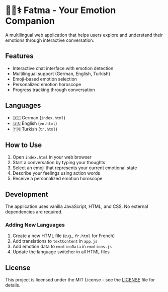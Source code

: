 # 👩🏽⚕️ Fatma - Your Emotion Companion

A multilingual web application that helps users explore and understand their emotions through interactive conversation.

## Features

- Interactive chat interface with emotion detection
- Multilingual support (German, English, Turkish)
- Emoji-based emotion selection
- Personalized emotion horoscope
- Progress tracking through conversation

## Languages

- 🇩🇪 German (`index.html`)
- 🇺🇸 English (`en.html`)
- 🇹🇷 Turkish (`tr.html`)


## How to Use

1. Open `index.html` in your web browser
2. Start a conversation by typing your thoughts
3. Select an emoji that represents your current emotional state
4. Describe your feelings using action words
5. Receive a personalized emotion horoscope

## Development

The application uses vanilla JavaScript, HTML, and CSS. No external dependencies are required.

### Adding New Languages

1. Create a new HTML file (e.g., `fr.html` for French)
2. Add translations to `textContent` in `app.js`
3. Add emotion data to `emotionData` in `emotions.js`
4. Update the language switcher in all HTML files

## License

This project is licensed under the MIT License - see the [LICENSE](LICENSE) file for details.
